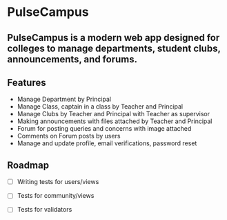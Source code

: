 # PulseCampus

## PulseCampus is a modern web app designed for colleges to manage departments, student clubs, announcements, and forums.



## Features

- Manage Department by Principal
- Manage Class, captain in a class by Teacher and Principal
- Manage Clubs by Teacher and Principal with Teacher as supervisor
- Making announcements with files attached by Teacher and Principal
- Forum for posting queries and concerns with image attached
- Comments on Forum posts by users
- Manage and update profile, email verifications, password reset

## Roadmap

- [ ] Writing tests for users/views
- [ ] Tests for community/views
- [ ] Tests for validators

